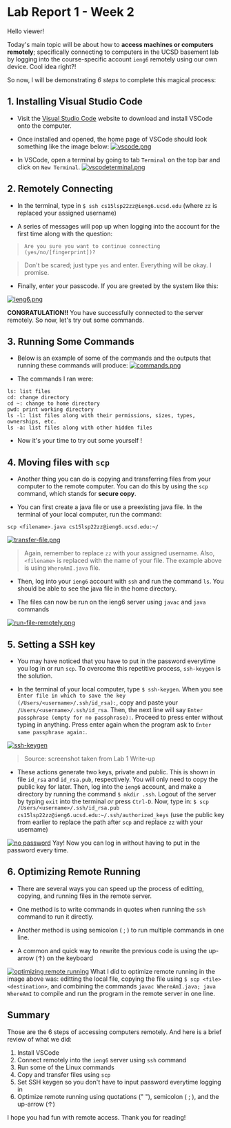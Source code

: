 # Lab Report 1 - Week 2

Hello viewer!

Today's main topic will be about how to **access machines or computers remotely**; specifically connecting to computers in the UCSD basement lab by logging into the course-specific account `ieng6` remotely using our own device. Cool idea right?!

So now, I will be demonstrating *6 steps* to complete this magical process:

## 1. Installing Visual Studio Code
- Visit the [Visual Studio Code](https://code.visualstudio.com/) website to download and install VSCode onto the computer. 

- Once installed and opened, the home page of VSCode should look something like the image below:
[![vscode.png](https://i.postimg.cc/VNRX2g22/vscode.png)](https://postimg.cc/wt1tmXqk)

- In VSCode, open a terminal by going to tab `Terminal` on the top bar and click on `New Terminal`.
[![vscodeterminal.png](https://i.postimg.cc/NFXK6504/vscodeterminal.png)](https://postimg.cc/MfWZxZVM)

## 2. Remotely Connecting
- In the terminal, type in `$ ssh cs15lsp22zz@ieng6.ucsd.edu` (where `zz` is replaced your assigned username)

- A series of messages will pop up when logging into the account for the first time along with the question:

>`Are you sure you want to continue connecting (yes/no/[fingerprint])?`

>Don't be scared; just type `yes` and enter. Everything will be okay. I promise.

- Finally, enter your passcode. If you are greeted by the system like this:


[![ieng6.png](https://i.postimg.cc/9QBpjc7x/ieng6.png)](https://postimg.cc/87jWRQwW)

**CONGRATULATION!!** You have successfully connected to the server remotely. So now, let's try out some commands.
## 3. Running Some Commands
- Below is an example of some of the commands and the outputs that running these commands will produce:
[![commands.png](https://i.postimg.cc/dtjdh4V3/commands.png)](https://postimg.cc/3dWW6jpQ)

- The commands I ran were:
```
ls: list files
cd: change directory
cd ~: change to home directory
pwd: print working directory
ls -l: list files along with their permissions, sizes, types, ownerships, etc.
ls -a: list files along with other hidden files
```
- Now it's your time to try out some yourself !

## 4. Moving files with `scp`
- Another thing you can do is copying and transferring files from your computer to the remote computer. You can do this by using the `scp` command, which stands for **secure copy**.

- You can first create a java file or use a preexisting java file. In the terminal of your local computer, run the command:

`scp <filename>.java cs15lsp22zz@ieng6.ucsd.edu:~/`

[![transfer-file.png](https://i.postimg.cc/zfHM82rF/transfer-file.png)](https://postimg.cc/GBrzjQ94)
>Again, remember to replace `zz` with your assigned username. Also, `<filename>` is replaced with the name of your file. The example above is using `WhereAmI.java` file.

- Then, log into your `ieng6` account with `ssh` and run the command `ls`. You should be able to see the java file in the home directory.

- The files can now be run on the ieng6 server using `javac` and `java` commands

[![run-file-remotely.png](https://i.postimg.cc/TwXkGRQT/run-file-remotely.png)](https://postimg.cc/FfDbVX26)

## 5. Setting a SSH key
- You may have noticed that you have to put in the password everytime you log in or run `scp`. To overcome this repetitive process, `ssh-keygen` is the solution.

- In the terminal of your local computer, type `$ ssh-keygen`. When you see `Enter file in which to save the key (/Users/<username>/.ssh/id_rsa):`, copy and paste your `/Users/<username>/.ssh/id_rsa`. Then, the next line will say `Enter passphrase (empty for no passphrase):`. Proceed to press enter without typing in anything. Press enter again when the program ask to `Enter same passphrase again:`.

[![ssh-keygen](https://i.postimg.cc/4dT00Rx1/Screen-Shot-2022-04-10-at-5-38-37-PM.png)](https://postimg.cc/Z9Vj9g39)
>Source: screenshot taken from Lab 1 Write-up

- These actions generate two keys, private and public. This is shown in file `id_rsa` and `id_rsa.pub`, respectively. You will only need to copy the public key for later. Then, log into the `ieng6` account, and make a directory by running the command `$ mkdir .ssh`. Logout of the server by typing `exit` into the terminal *or* press `Ctrl-D`. Now, type in: 
`$ scp /Users/<username>/.ssh/id_rsa.pub cs15lsp22zz@ieng6.ucsd.edu:~/.ssh/authorized_keys` (use the public key from earlier to replace the path after `scp` and replace `zz` with your username)

[![no password](https://i.postimg.cc/zGjdD28J/Screen-Shot-2022-04-10-at-8-39-50-PM.png)](https://postimg.cc/Jss3Pqsg)
Yay! Now you can log in without having to put in the password every time.
## 6. Optimizing Remote Running
- There are several ways you can speed up the process of editting, copying, and running files in the remote server.

- One method is to write commands in quotes when running the `ssh` command to run it directly.

- Another method is using semicolon ( ; ) to run multiple commands in one line.

- A common and quick way to rewrite the previous code is using the up-arrow (↑) on the keyboard

[![optimizing remote running](https://i.postimg.cc/7YmNzGJ4/Screen-Shot-2022-04-10-at-8-53-02-PM.png)](https://postimg.cc/4mHtk312)
What I did to optimize remote running in the image above was: editting the local file, copying the file using `$ scp <file> <destination>`, and combining the commands `javac WhereAmI.java; java WhereAmI` to compile and run the program in the remote server in one line.

## Summary
Those are the 6 steps of accessing computers remotely. And here is a brief review of what we did:

1. Install VSCode
2. Connect remotely into the `ieng6` server using `ssh` command
3. Run some of the Linux commands
4. Copy and transfer files using `scp`
5. Set SSH keygen so you don't have to input password everytime logging in
6. Optimize remote running using quotations (" "), semicolon ( ; ), and the up-arrow (↑)

I hope you had fun with remote access. Thank you for reading!
